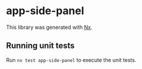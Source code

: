 # app-side-panel

This library was generated with [Nx](https://nx.dev).

## Running unit tests

Run `nx test app-side-panel` to execute the unit tests.
